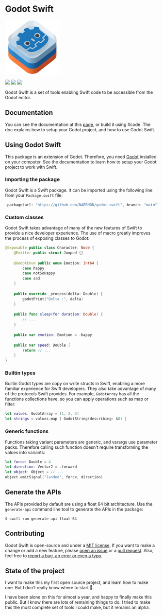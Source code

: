 # Godot Swift

<img src="https://github.com/NAERNON/godot-swift/blob/main/Sources/Godot/Godot.docc/Resources/godot-swift_logo_small@2x.png" alt="Godot Swift logo" height="180">

<br/>

<p>
<img src="https://img.shields.io/badge/Swift-5.9-orange" />
<img src="https://img.shields.io/badge/Godot-4.1-blue" />
<img src="https://img.shields.io/badge/swiftpm-compatible-brightgreen" />
</p>

Godot Swift is a set of tools enabling Swift code to be accessible from the Godot editor.

## Documentation

You can see the documentation at this [page](https://naernon.github.io/godot/documentation/godot), or build it using Xcode.
The doc explains how to setup your Godot project,
and how to use Godot Swift.

## Using Godot Swift

This package is an extension of Godot.
Therefore, you need [Godot](https://godotengine.org/download/) installed on your computer.
See the documentation to learn how to setup your Godot project to work with Swift.

### Importing the package

Godot Swift is a Swift package. It can be imported using the following line from your `Package.swift` file:

```swift
.package(url: "https://github.com/NAERNON/godot-swift", branch: "main")
```

### Custom classes

Godot Swift takes advantage of many of the new features of Swift
to provide a nice developer experience. The use of macro greatly
improves the process of exposing classes to Godot:

```swift
@Exposable public class Character: Node {
    @Emitter public struct Jumped {}

    @GodotEnum public enum Emotion: Int64 {
        case happy
        case notSoHappy
        case sad
    }

    public override _process(delta: Double) {
        godotPrint("Delta :", delta)
    }

    public func sleep(for duration: Double) {
        // ...
    }

    public var emotion: Emotion = .happy

    public var speed: Double {
        return // ...
    }
}
```

### Builtin types

Builtin Godot types are copy on write structs in Swift,
enabling a more familiar experience for Swift developers.
They also take advantage of many of the protocols Swift provides.
For example, `GodotArray` has all the functions collections have, so you can apply operations such as map or filter:

```swift
let values: GodotArray = [1, 2, 3]
let strings = values.map { GodotString(describing: $0) }
```

### Generic functions

Functions taking variant parameters are generic, and varargs use parameter packs.
Therefore calling such function doesn't require transforming
the values into variants:

```swift
let force: Double = 4
let direction: Vector2 = .forward
let object: Object = // ...
object.emitSignal("landed", force, direction)
```

## Generate the APIs

The APIs provided by default are using a float 64 bit architecture.
Use the `generate-api` command line tool to generate the APIs in the package:

```
$ swift run generate-api float-64
```

## Contributing

Godot Swift is open-source and under a [MIT license](LICENSE.md).
If you want to make a change or add a new feature, please [open an issue](https://github.com/NAERNON/godot-swift/issues) or a [pull request](https://github.com/NAERNON/godot-swift/pull/new). 
Also, feel free to [report a bug, an error or even a typo](https://github.com/NAERNON/godot-swift/issues).

## State of the project

I want to make this my first open source project, and learn how to make one.
But I don't really know where to start 🙂.

I have been alone on this for almost a year, and happy to finally make this public.
But I know there are lots of remaining things to do.
I tried to make this the most complete set of tools I could make, but it remains an alpha.
